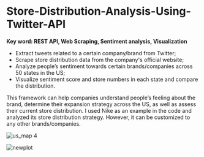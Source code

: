 # Store-Distribution-Analysis-Using-Twitter-API
**Key word: REST API, Web Scraping, Sentiment analysis, Visualization**

* Extract tweets related to a certain company/brand from Twitter; 
* Scrape store distribution data from the company's official website;
* Analyze people’s sentiment towards certain brands/companies across 50 states in the US;
* Visualize sentiment score and store numbers in each state and compare the distribution.

This framework can help companies understand people’s feeling about the brand, determine their expansion strategy across the US, as well as assess their current store distribution. I used Nike as an example in the code and analyzed its store distribution strategy. However, it can be customized to any other brands/companies.

![us_map 4](https://cloud.githubusercontent.com/assets/19809011/19545786/17e35336-963e-11e6-9091-77289bf26a38.png)

![newplot](https://cloud.githubusercontent.com/assets/19809011/19508256/0f25a336-958d-11e6-9378-3bff7623e2d4.png)
